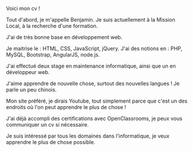 Voici mon cv !

Tout d'abord, je m'appelle Benjamin.
Je suis actuellement à la Mission Local, à la recherche d'une formation.

J'ai de très bonne base en développement web. 

Je maitrise le : HTML, CSS, JavaScript, jQuery.
J'ai des notions en : PHP, MySQL, Bootstrap, AngularJS, node.js.

J'ai effectué deux stage en maintenance informatique, ainsi que un en développeur web.

J'aime apprendre de nouvelle chose, surtout des nouvelles langues !
Je parle un peu chinois.

Mon site préféré, je dirais Youtube, tout simplement parce que c'est un des endroits où l'on peut apprendre le plus de chose !

J'ai déjà accompli des certifications avec OpenClassrooms, je peux vous communiquer un cv si nécessaire.

Je suis intéressé par tous les domaines dans l'informatique, je veux apprendre le plus de chose possible.
